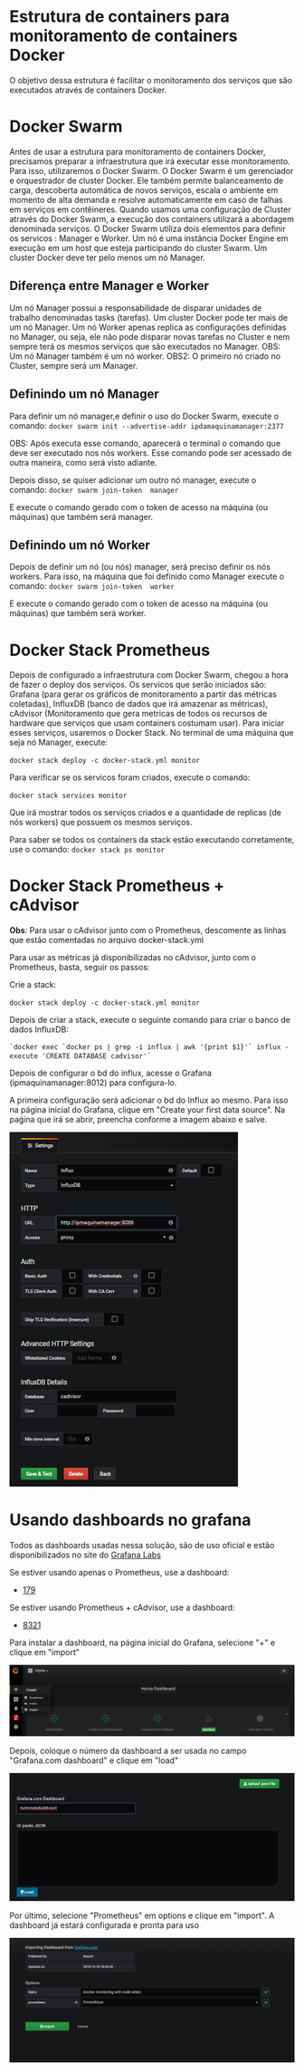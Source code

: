 # Estrutura de containers para monitoramento de containers Docker
O objetivo dessa estrutura é facilitar o monitoramento dos serviços que são executados através de containers Docker.

# Docker Swarm
Antes de usar a estrutura para monitoramento de containers Docker, precisamos preparar a infraestrutura que irá executar esse monitoramento. Para isso,
utilizaremos o Docker Swarm.
O Docker Swarm é um gerenciador e orquestrador de cluster Docker. Ele também permite balanceamento de carga, descoberta automática de novos serviços, escala o ambiente em momento de alta demanda e resolve automaticamente em caso de falhas em serviços em contêineres.
Quando usamos uma configuração de Cluster através do Docker Swarm, a execução dos containers utilizará a abordagem denominada serviços.
O Docker Swarm utiliza dois elementos para definir os servicos : Manager e Worker.
Um nó é uma instância  Docker Engine em execução em um host que esteja participando do cluster Swarm. Um cluster Docker deve ter pelo menos um nó Manager.

## Diferença entre Manager e Worker
Um nó Manager possui a responsabilidade de disparar unidades de trabalho denominadas tasks (tarefas). Um cluster Docker pode ter mais de um nó Manager.
Um nó Worker apenas replica as configurações definidas no Manager, ou seja, ele não pode disparar novas tarefas no Cluster e nem sempre terá os mesmos serviços que são executados no Manager.
OBS: Um nó Manager também é um nó worker.
OBS2: O primeiro nó criado no Cluster, sempre será um Manager.

## Definindo um nó Manager
Para definir um nó manager,e definir o uso do Docker Swarm, execute o comando:
`docker swarm init --advertise-addr ipdamaquinamanager:2377`

OBS: Após executa esse comando, aparecerá o terminal o comando que deve ser executado nos nós workers. Esse comando pode ser acessado de outra maneira, como será visto adiante.

Depois disso, se quiser adicionar um outro nó manager, execute o comando:
`docker swarm join-token  manager`

E execute o comando gerado com o token de acesso na máquina (ou máquinas) que também será  manager.

## Definindo um nó Worker
Depois de definir um nó (ou nós) manager, será preciso definir os nós workers. Para isso, na máquina que foi definido como Manager execute o comando:
`docker swarm join-token  worker`

E execute o comando gerado com o token de acesso na máquina (ou máquinas) que também será  worker.

# Docker Stack Prometheus
Depois de configurado a infraestrutura com Docker Swarm, chegou a hora de fazer o deploy dos serviços. Os servicos que serão iniciados são: Grafana (para gerar os gráficos de monitoramento a partir das métricas coletadas), InfluxDB (banco de dados que irá amazenar as métricas), cAdvisor (Monitoramento que gera metricas de todos os recursos de hardware que serviços que usam containers costumam usar).
Para iniciar esses serviços, usaremos o Docker Stack. No terminal de uma máquina que seja nó Manager, execute:

`docker stack deploy -c docker-stack.yml monitor`


Para verificar se os servicos foram criados, execute o comando:

`docker stack services monitor`

Que irá mostrar todos os serviços criados e a quantidade de replicas (de nós workers) que possuem os mesmos serviços.

Para saber se todos os containers da stack estão executando corretamente, use o comando:
`docker stack ps monitor`

# Docker Stack Prometheus + cAdvisor

**Obs**: Para usar o cAdvisor junto com o Prometheus, descomente as linhas que estão comentadas no arquivo docker-stack.yml

Para usar as métricas já disponibilizadas no cAdvisor, junto com o Prometheus, basta, seguir os passos:

Crie a stack:

`docker stack deploy -c docker-stack.yml monitor`

Depois de criar a stack, execute o seguinte comando para criar o banco de dados InfluxDB:

    `docker exec `docker ps | grep -i influx | awk '{print $1}'` influx -execute 'CREATE DATABASE cadvisor'`

Depois de configurar o bd do influx, acesse o Grafana (ipmaquinamanager:8012) para configura-lo.

A primeira configuração será adicionar o bd do Influx ao mesmo. Para isso na página inicial do Grafana, clique em "Create your first data source". Na paǵina que irá se abrir, preencha conforme a imagem abaixo e salve.

![](https://github.com/tainahemmanuele/monitoramento_tcc/blob/master/img/conf_grafana.png)

# Usando dashboards no grafana #

Todos as dashboards usadas nessa solução, são de uso oficial e estão disponibilizados no site do [Grafana Labs](https://grafana.com/dashboards)

Se estiver usando apenas o Prometheus, use a dashboard:

- [179](https://grafana.com/dashboards/179)

Se estiver usando Prometheus + cAdvisor, use a dashboard:

- [8321](https://grafana.com/dashboards/8321)

Para instalar a dashboard, na página inicial do Grafana, selecione "+" e clique em "import"

![](https://github.com/tainahemmanuele/monitoramento_tcc/blob/master/img/conf_dash_1.png)

Depois, coloque o número da dashboard a ser usada no campo "Grafana.com dashboard" e clique em "load"

![](https://github.com/tainahemmanuele/monitoramento_tcc/blob/master/img/conf_dash_2.png)

Por último, selecione "Prometheus" em options e clique em "import". A dashboard já estará configurada e pronta para uso

![](https://github.com/tainahemmanuele/monitoramento_tcc/blob/master/img/conf_dash_3.png)
